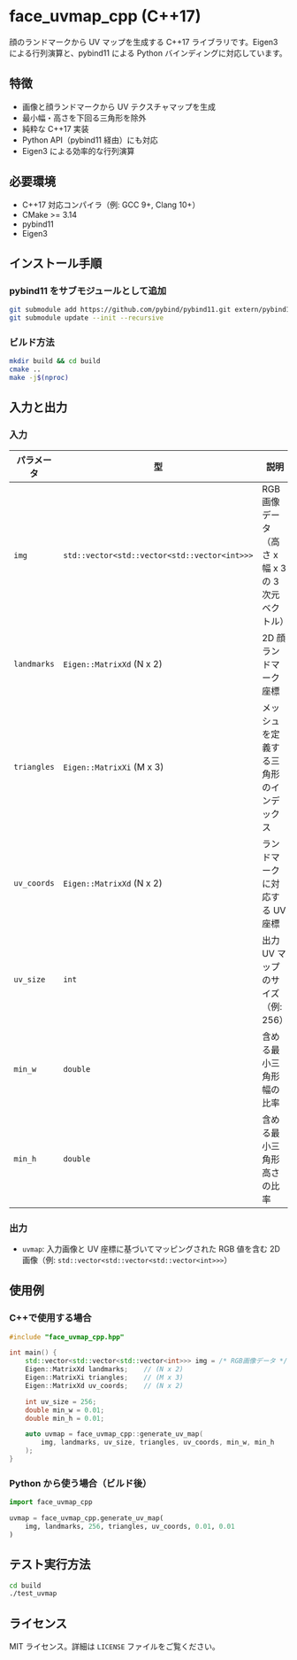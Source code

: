 # face_uvmap_cpp (C++17)

顔のランドマークから UV マップを生成する C++17 ライブラリです。Eigen3 による行列演算と、pybind11 による Python バインディングに対応しています。

## 特徴

- 画像と顔ランドマークから UV テクスチャマップを生成
- 最小幅・高さを下回る三角形を除外
- 純粋な C++17 実装
- Python API（pybind11 経由）にも対応
- Eigen3 による効率的な行列演算

## 必要環境

- C++17 対応コンパイラ（例: GCC 9+, Clang 10+）
- CMake >= 3.14
- pybind11
- Eigen3

## インストール手順

### pybind11 をサブモジュールとして追加

```bash
git submodule add https://github.com/pybind/pybind11.git extern/pybind11
git submodule update --init --recursive
```

### ビルド方法

```bash
mkdir build && cd build
cmake ..
make -j$(nproc)
```

## 入力と出力

### 入力

| パラメータ  | 型                                           | 説明                                              |
| ----------- | -------------------------------------------- | ------------------------------------------------- |
| `img`       | `std::vector<std::vector<std::vector<int>>>` | RGB 画像データ（高さ x 幅 x 3 の 3 次元ベクトル） |
| `landmarks` | `Eigen::MatrixXd` (N x 2)                    | 2D 顔ランドマーク座標                             |
| `triangles` | `Eigen::MatrixXi` (M x 3)                    | メッシュを定義する三角形のインデックス            |
| `uv_coords` | `Eigen::MatrixXd` (N x 2)                    | ランドマークに対応する UV 座標                    |
| `uv_size`   | `int`                                        | 出力 UV マップのサイズ（例: 256）                 |
| `min_w`     | `double`                                     | 含める最小三角形幅の比率                          |
| `min_h`     | `double`                                     | 含める最小三角形高さの比率                        |

### 出力

- `uvmap`: 入力画像と UV 座標に基づいてマッピングされた RGB 値を含む 2D 画像（例: `std::vector<std::vector<std::vector<int>>>`）

## 使用例

### C++で使用する場合

```cpp
#include "face_uvmap_cpp.hpp"

int main() {
    std::vector<std::vector<std::vector<int>>> img = /* RGB画像データ */;
    Eigen::MatrixXd landmarks;    // (N x 2)
    Eigen::MatrixXi triangles;    // (M x 3)
    Eigen::MatrixXd uv_coords;    // (N x 2)

    int uv_size = 256;
    double min_w = 0.01;
    double min_h = 0.01;

    auto uvmap = face_uvmap_cpp::generate_uv_map(
        img, landmarks, uv_size, triangles, uv_coords, min_w, min_h
    );
}
```

### Python から使う場合（ビルド後）

```python
import face_uvmap_cpp

uvmap = face_uvmap_cpp.generate_uv_map(
    img, landmarks, 256, triangles, uv_coords, 0.01, 0.01
)
```

## テスト実行方法

```bash
cd build
./test_uvmap
```

## ライセンス

MIT ライセンス。詳細は `LICENSE` ファイルをご覧ください。
